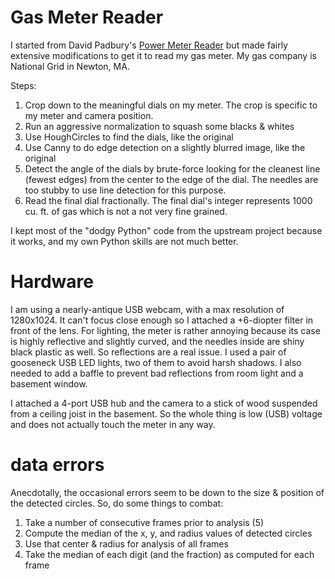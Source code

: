 # Gas Meter Reader

I started from David Padbury's [Power Meter Reader](https://github.com/davidpadbury/power-meter-reader) but made fairly extensive modifications to get it to read my gas meter. My gas company is National Grid in Newton, MA.

Steps:
1. Crop down to the meaningful dials on my meter. The crop is specific to my meter and camera position.
2. Run an aggressive normalization to squash some blacks & whites
3. Use HoughCircles to find the dials, like the original
4. Use Canny to do edge detection on a slightly blurred image, like the original
5. Detect the angle of the dials by brute-force looking for the cleanest line (fewest edges) from the center to the edge of the dial. The needles are too stubby to use line detection for this purpose.
6. Read the final dial fractionally. The final dial's integer represents 1000 cu. ft. of gas which is not a not very fine grained.

I kept most of the "dodgy Python" code from the upstream project because it works, and my own Python skills are not much better.

# Hardware

I am using a nearly-antique USB webcam, with a max resolution of 1280x1024. It can't focus close enough so I attached a +6-diopter filter in front of the lens.
For lighting, the meter is rather annoying because its case is highly reflective and slightly curved, and the needles inside are shiny black plastic as well. So reflections are a real issue. I used a pair of gooseneck USB LED lights, two of them to avoid harsh shadows. I also needed to add a baffle to prevent bad reflections from room light and a basement window.

I attached a 4-port USB hub and the camera to a stick of wood suspended from a ceiling joist in the basement. So the whole thing is low (USB) voltage and does not actually touch the meter in any way.

# data errors
Anecdotally, the occasional errors seem to be down to the size & position of the detected circles. So, do some things to combat:
1. Take a number of consecutive frames prior to analysis (5)
1. Compute the median of the x, y, and radius values of detected circles
1. Use that center & radius for analysis of all frames
1. Take the median of each digit (and the fraction) as computed for each frame
